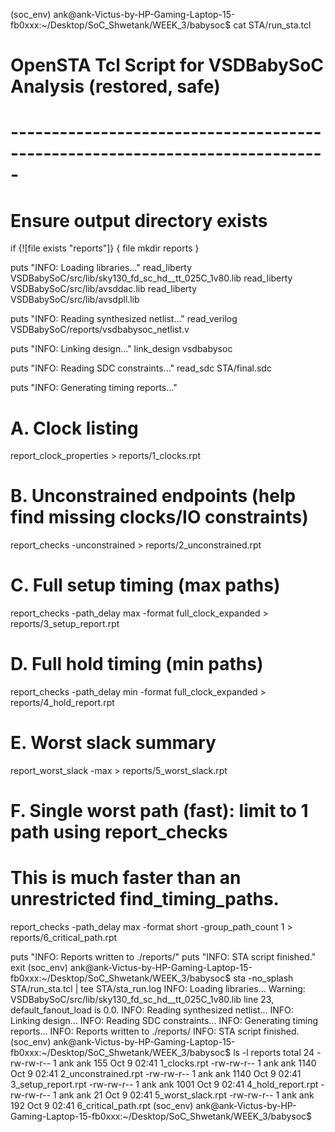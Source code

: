 (soc_env) ank@ank-Victus-by-HP-Gaming-Laptop-15-fb0xxx:~/Desktop/SoC_Shwetank/WEEK_3/babysoc$ cat STA/run_sta.tcl
# OpenSTA Tcl Script for VSDBabySoC Analysis (restored, safe)
# -----------------------------------------------------------------------------
# Ensure output directory exists
if {![file exists "reports"]} {
    file mkdir reports
}

puts "INFO: Loading libraries..."
read_liberty VSDBabySoC/src/lib/sky130_fd_sc_hd__tt_025C_1v80.lib
read_liberty VSDBabySoC/src/lib/avsddac.lib
read_liberty VSDBabySoC/src/lib/avsdpll.lib

puts "INFO: Reading synthesized netlist..."
read_verilog VSDBabySoC/reports/vsdbabysoc_netlist.v

puts "INFO: Linking design..."
link_design vsdbabysoc

puts "INFO: Reading SDC constraints..."
read_sdc STA/final.sdc

puts "INFO: Generating timing reports..."

# A. Clock listing
report_clock_properties > reports/1_clocks.rpt

# B. Unconstrained endpoints (help find missing clocks/IO constraints)
report_checks -unconstrained > reports/2_unconstrained.rpt

# C. Full setup timing (max paths)
report_checks -path_delay max -format full_clock_expanded > reports/3_setup_report.rpt

# D. Full hold timing (min paths)
report_checks -path_delay min -format full_clock_expanded > reports/4_hold_report.rpt

# E. Worst slack summary
report_worst_slack -max > reports/5_worst_slack.rpt

# F. Single worst path (fast): limit to 1 path using report_checks
#     This is much faster than an unrestricted find_timing_paths.
report_checks -path_delay max -format short -group_path_count 1 > reports/6_critical_path.rpt

puts "INFO: Reports written to ./reports/"
puts "INFO: STA script finished."
exit
(soc_env) ank@ank-Victus-by-HP-Gaming-Laptop-15-fb0xxx:~/Desktop/SoC_Shwetank/WEEK_3/babysoc$ sta -no_splash STA/run_sta.tcl | tee STA/sta_run.log
INFO: Loading libraries...
Warning: VSDBabySoC/src/lib/sky130_fd_sc_hd__tt_025C_1v80.lib line 23, default_fanout_load is 0.0.
INFO: Reading synthesized netlist...
INFO: Linking design...
INFO: Reading SDC constraints...
INFO: Generating timing reports...
INFO: Reports written to ./reports/
INFO: STA script finished.
(soc_env) ank@ank-Victus-by-HP-Gaming-Laptop-15-fb0xxx:~/Desktop/SoC_Shwetank/WEEK_3/babysoc$ ls -l reports
total 24
-rw-rw-r-- 1 ank ank  155 Oct  9 02:41 1_clocks.rpt
-rw-rw-r-- 1 ank ank 1140 Oct  9 02:41 2_unconstrained.rpt
-rw-rw-r-- 1 ank ank 1140 Oct  9 02:41 3_setup_report.rpt
-rw-rw-r-- 1 ank ank 1001 Oct  9 02:41 4_hold_report.rpt
-rw-rw-r-- 1 ank ank   21 Oct  9 02:41 5_worst_slack.rpt
-rw-rw-r-- 1 ank ank  192 Oct  9 02:41 6_critical_path.rpt
(soc_env) ank@ank-Victus-by-HP-Gaming-Laptop-15-fb0xxx:~/Desktop/SoC_Shwetank/WEEK_3/babysoc$ 

